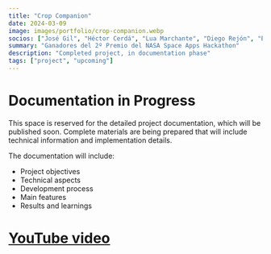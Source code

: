 ```yaml
---
title: "Crop Companion"
date: 2024-03-09
image: images/portfolio/crop-companion.webp
socios: ["José Gil", "Héctor Cerdá", "Lua Marchante", "Diego Rejón", "Eugeni", "Ignacio Delgado"]
summary: "Ganadores del 2º Premio del NASA Space Apps Hackathon"
description: "Completed project, in documentation phase"
tags: ["project", "upcoming"]
---
```


# Documentation in Progress

This space is reserved for the detailed project documentation, which will be published soon. Complete materials are being prepared that will include technical information and implementation details.

The documentation will include:
- Project objectives
- Technical aspects
- Development process
- Main features
- Results and learnings

# [YouTube video](https://www.youtube.com/watch?v=LFetz2uDrJY)

